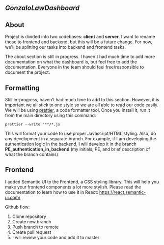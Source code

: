 ## _**GonzaloLawDashboard**_

## About

Project is divided into two codebases: **client** and **server**. I want to rename these to frontend and backend, but this will be a future change. For now, we'll be splitting our tasks into backend and frontend tasks.

The about section is still in progress. I haven't had much time to add more documentation on what the dashboard is, but feel free to add the documentation. Everyone in the team should feel free/responsible to document the project.

## Formatting

Still in-progress, haven't had much time to add to this section. However, it is important we all stick to one style so we are all able to read our code easily. We will be using [prettier](https://prettier.io/docs/en/install.html), a code formatter tool. Once you install it, run it from the main directory using this command:

`prettier --write '**/*.js`

This will format your code to use proper Javascript/HTML styling. Also, do any development in a separate branch. For example, if I am developing the authentication logic in the backend, I will develop it in the branch **PE_authentication_in_backend** (my initials, PE, and brief description of what the branch contains)


## Frontend

I added Semantic UI to the Frontend, a CSS styling library. This will help you make your frontend components a lot more stylish. Please read the documentation to learn how to use it in React: https://react.semantic-ui.com/

Github flow:
1. Clone repository
2. Create new branch
3. Push branch to remote
4. Create pull request
5. I will review your code and add it to master
